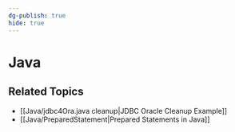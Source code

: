 ```yaml
---
dg-publish: true
hide: true
---
```


# Java

## Related Topics
- [[Java/jdbc4Ora.java cleanup|JDBC Oracle Cleanup Example]]
- [[Java/PreparedStatement|Prepared Statements in Java]]
